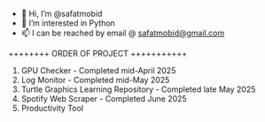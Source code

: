 - 👋 Hi, I’m @safatmobid
- 👀 I’m interested in Python 
- 📫 I can be reached by email @ safatmobid@gmail.com

++++++++ ORDER OF PROJECT +++++++++++
1. GPU Checker - Completed mid-April 2025
2. Log Monitor - Completed mid-May 2025
3. Turtle Graphics Learning Repository - Completed late May 2025
4. Spotify Web Scraper - Completed June 2025
5. Productivity Tool
